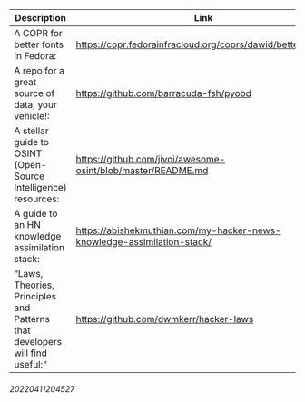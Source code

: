 Description | Link
------------ | ------------
A COPR for better fonts in Fedora: | https://copr.fedorainfracloud.org/coprs/dawid/better_fonts/
A repo for a great source of data, your vehicle!: | https://github.com/barracuda-fsh/pyobd
A stellar guide to OSINT (Open-Source Intelligence) resources: | https://github.com/jivoi/awesome-osint/blob/master/README.md
A guide to an HN knowledge assimilation stack: | https://abishekmuthian.com/my-hacker-news-knowledge-assimilation-stack/
“Laws, Theories, Principles and Patterns that developers will find useful:“ | https://github.com/dwmkerr/hacker-laws
###### 20220411204527
